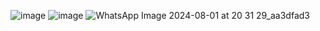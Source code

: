 ![image](https://github.com/user-attachments/assets/fa58c45d-ac7c-4719-842f-83d1b7e844bd)
![image](https://github.com/user-attachments/assets/4cc94439-636d-4b11-96d2-848fc061c8f6)
![WhatsApp Image 2024-08-01 at 20 31 29_aa3dfad3](https://github.com/user-attachments/assets/18ce0b90-8cb5-46db-ae13-f37f1f4dcdec)



